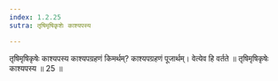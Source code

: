```yaml
---
index: 1.2.25
sutra: तृषिमृषिकृशेः काश्यपस्य

---
```

तृषिमृषिकृषेः काश्यपस्य काश्यपग्रहणं किमर्थम्? काश्यपग्रहणं पूजार्थम्। वेत्येव हि वर्तते ॥ तृषिमृषिकृषेः काश्यपस्य ॥ 25 ॥